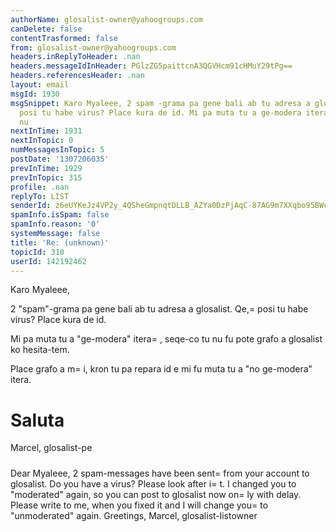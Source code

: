 ```yaml
---
authorName: glosalist-owner@yahoogroups.com
canDelete: false
contentTrasformed: false
from: glosalist-owner@yahoogroups.com
headers.inReplyToHeader: .nan
headers.messageIdInHeader: PGlzZG5paittcnA3QGVHcm91cHMuY29tPg==
headers.referencesHeader: .nan
layout: email
msgId: 1930
msgSnippet: Karo Myaleee, 2 spam -grama pa gene bali ab tu adresa a glosalist. Qe,
  posi tu habe virus? Place kura de id. Mi pa muta tu a ge-modera itera, seqe-co tu
  nu
nextInTime: 1931
nextInTopic: 0
numMessagesInTopic: 5
postDate: '1307206035'
prevInTime: 1929
prevInTopic: 315
profile: .nan
replyTo: LIST
senderId: z6eUYKeJz4VP2y_4QSheGmpnqtDLLB_AZYa0DzPjAqC-87AG9m7XXqbo95BWcZ93cbJbhUHTa-609MEU0r1vaZl9QOHKoA
spamInfo.isSpam: false
spamInfo.reason: '0'
systemMessage: false
title: 'Re: (unknown)'
topicId: 310
userId: 142192462
---
```



Karo Myaleee, 

2 "spam"-grama pa gene bali ab tu adresa a glosalist. 
Qe,=
 posi tu habe virus? 
Place kura de id. 

Mi pa muta tu a "ge-modera" itera=
, 
seqe-co tu nu fu pote grafo a glosalist ko hesita-tem. 

Place grafo a m=
i, kron tu pa repara id 
e mi fu muta tu a "no ge-modera" itera. 

Saluta 
=

Marcel, glosalist-pe 

#####

Dear Myaleee, 2 spam-messages have been sent=
 from your account to
glosalist.  Do you have a virus?  Please look after i=
t.  I changed you
to "moderated" again, so you can post to glosalist now on=
ly with
delay.  Please write to me, when you fixed it and I will change you=
 to
"unmoderated" again. Greetings, Marcel, glosalist-listowner  




